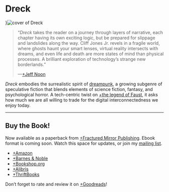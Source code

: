 # Dreck

}![cover of Dreck](covers/dreck)

> “*Dreck* takes the reader on a journey through layers of narrative, each chapter having its own exciting logic, but be prepared for slippage and landslides along the way. Cliff Jones Jr. revels in a fragile world, where ghosts haunt your smart lenses, virtual reality intersects with dreams, and even life and death are more states of mind than physical processes. A brilliant exploration of technology’s strange new borderlands.”<footer>—[+Jeff Noon](https://en.wikipedia.org/wiki/Jeff_Noon)</footer>

*Dreck* embodies the surrealistic spirit of [dreampunk](/dreampunk), a growing subgenre of speculative fiction that blends elements of science fiction, fantasy, and psychological horror. A tech-centric twist on [+the legend of Faust](https://en.wikipedia.org/wiki/Faust), it asks how much we are all willing to trade for the digital interconnectedness we enjoy today.

---

## Buy the Book!

Now available as a paperback from [+Fractured Mirror Publishing](https://www.fracturedmirrorpublishing.com/catalog/dreck). Ebook format is coming soon. Watch this space for updates, or join my [mailing list](https://cliffjones.substack.com/).

- [+Amazon](https://www.amazon.com/dp/B0C7T7V5HV)
- [+Barnes &amp; Noble](https://www.barnesandnoble.com/w/dreck-cliff-jones-jr/1143655642)
- [+Bookshop.org](https://bookshop.org/p/books/dreck-jr-cliff-jones/20168839)
- [+Alibris](https://www.alibris.com/search/books/isbn/9798887850214)
- [+ThriftBooks](https://www.thriftbooks.com/w/dreck_cliff-jones-jr/38934843/#edition=66885679&idiq=56886507)

Don’t forget to rate and review it on [+Goodreads](https://www.goodreads.com/book/show/177804435-dreck)!
